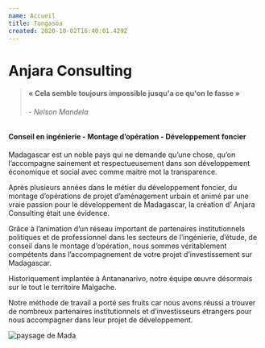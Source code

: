 ```yaml
---
name: Accueil
title: Tongasoa
created: 2020-10-02T16:40:01.429Z
---
```

<div className="container">

<div className="card">

<div className="card-container">
<div className="landing">

<h1 className="landing-heading--primary">Anjara Consulting</h1>

<div className="landing__quote">

> #### « Cela semble toujours impossible jusqu'a ce qu'on le fasse »
>
> ###### \- *Nelson Mandela*

</div>

</div>

<div className="heading-center">

#### Conseil en ingénierie - Montage d’opération - Développement foncier

</div>

<div className="main-body">
Madagascar est un noble pays qui ne demande qu’une chose, qu’on l’accompagne sainement et respectueusement dans son développement économique et social avec comme maitre mot la transparence.

Après plusieurs années dans le métier du développement foncier, du montage d’opérations de projet d’aménagement urbain et animé par une vraie passion pour le développement de Madagascar, la création d’ Anjara Consulting était une évidence.

Grâce à l’animation d’un réseau important de partenaires institutionnels politiques et de professionnel dans les secteurs de l’ingénierie, d’étude, de conseil dans le montage d’opération, nous sommes véritablement compétents dans l’accompagnement de votre projet d’investissement sur Madagascar.

Historiquement implantée à Antananarivo, notre équipe œuvre désormais sur le tout le territoire Malgache.

Notre méthode de travail a porté ses fruits car nous avons réussi a trouver de nombreux partenaires institutionnels et d’investisseurs étrangers pour nous accompagner dans leur projet de développement.

<div className="main-body__anjara">

![paysage de Mada](/media/img/anjara.jpg)

</div>

</div>

</div>

</div>

</div>